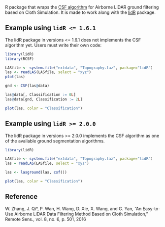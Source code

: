R package that wraps the [CSF algorithm](https://github.com/jianboqi/CSF) for Airborne LiDAR ground filtering based on Cloth Simulation.
It is made to work along with the [lidR](https://github.com/Jean-Romain/lidR) package.

## Example using `lidR <= 1.6.1`

The lidR package in versions <= 1.6.1 does not implements the CSF algorithm yet. Users must write their
own code:

```r
library(lidR)
library(RCSF)

LASfile <- system.file("extdata", "Topography.laz", package="lidR")
las <- readLAS(LASfile, select = "xyz")
plot(las)

gnd <- CSF(las@data)

las@data[, Classification := 0L]
las@data[gnd, Classification := 2L]

plot(las, color = "Classification")
```

## Example using `lidR >= 2.0.0`

The lidR package in versions >= 2.0.0 implements the CSF algorithm as one of the available ground segmentation algorithms.

```r
library(lidR)

LASfile <- system.file("extdata", "Topography.laz", package="lidR")
las = readLAS(LASfile, select = "xyz")

las <- lasground(las, csf())

plot(las, color = "Classification")
```

## Reference

W. Zhang, J. Qi*, P. Wan, H. Wang, D. Xie, X. Wang, and G. Yan, “An Easy-to-Use Airborne LiDAR Data Filtering Method Based on Cloth Simulation,” Remote Sens., vol. 8, no. 6, p. 501, 2016